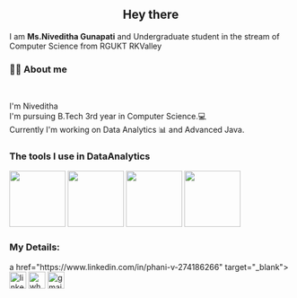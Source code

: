 <h2 align="center">Hey there </h2>
<p>I am <b>Ms.Niveditha Gunapati</b> and Undergraduate student in the stream of Computer Science from RGUKT RKValley</p>
<h3 align="left"><b>👩‍💻 About me</b></h3>
<br>
<p>I'm Niveditha<br>
I'm pursuing B.Tech 3rd year in Computer Science.💻
<br>
  Currently I'm working on Data Analytics 📊 and Advanced Java.<br>
</p>
<h3>The tools I use in DataAnalytics</h3>
<img src="https://encrypted-tbn0.gstatic.com/images?q=tbn:ANd9GcRphc7NvjvTvAHPj8YHtQ0dzhGxFqcSvFWG20k-_lgBaA&s"style="height:100px;width:100px">
<img src="https://encrypted-tbn0.gstatic.com/images?q=tbn:ANd9GcTE_mdhFFab5LNTxO1vwBODhLUK0u1ffKATNg&usqp=CAU"style="height:100px;width:100px">
<img src="https://encrypted-tbn0.gstatic.com/images?q=tbn:ANd9GcQp-fpNXjanFSDa_v1PJG_68A4lNZdET5zgHQ&usqp=CAU"style="height:100px;width:100px">
<img src=""style="height:100px;width:100px">

<h3>My Details:</h3>
a href="https://www.linkedin.com/in/phani-v-274186266" target="_blank">
    <img src="https://img.shields.io/static/v1?message=LinkedIn&logo=linkedin&label=&color=0077B5&logoColor=white&labelColor=&style=for-the-badge" height="30" alt="linkedin logo"  />
  </a>
  <img src="https://img.shields.io/static/v1?message=8688794279&logo=whatsapp&label=&color=25D366&logoColor=white&labelColor=&style=for-the-badge" height="30" alt="whatsapp logo"  />
  <img src="https://img.shields.io/static/v1?message=phanivutla2004@gmail.com&logo=gmail&label=&color=D14836&logoColor=white&labelColor=&style=for-the-badge" height="30" alt="gmail logo"  />
<!---
NivedithaGunapati/NivedithaGunapati is a ✨ special ✨ repository because its `README.md` (this file) appears on your GitHub profile.
You can click the Preview link to take a look at your changes.
--->
